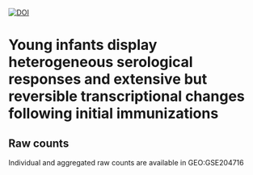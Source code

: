 [![DOI](https://zenodo.org/badge/527556979.svg)](https://zenodo.org/doi/10.5281/zenodo.10049359)


# Young infants display heterogeneous serological responses and extensive but reversible transcriptional changes following initial immunizations

## Raw counts

Individual and aggregated raw counts are available in GEO:GSE204716
